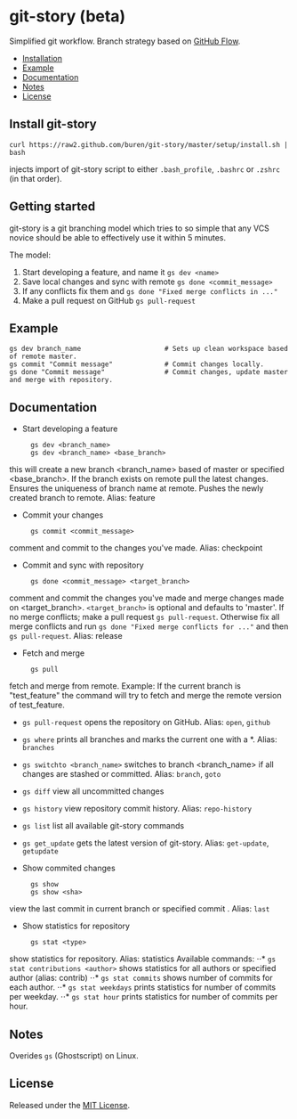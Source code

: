 # git-story (beta)


Simplified git workflow.
Branch strategy based on [GitHub Flow](http://scottchacon.com/2011/08/31/github-flow.html).

* [Installation](#install-git-story)
* [Example](#example)
* [Documentation](#documentation)
* [Notes](#notes)
* [License](#license)

## Install git-story

    curl https://raw2.github.com/buren/git-story/master/setup/install.sh | bash
injects import of git-story script to either `.bash_profile`, `.bashrc` or `.zshrc` (in that order).

## Getting started
git-story is a git branching model which tries to so simple that any VCS novice should be able to effectively use it within 5 minutes.

The model:

1. Start developing a feature, and name it `gs dev <name>`
2. Save local changes and sync with remote `gs done <commit_message>`
3. If any conflicts fix them and `gs done "Fixed merge conflicts in ..."`
4. Make a pull request on GitHub `gs pull-request`

## Example

    gs dev branch_name                     # Sets up clean workspace based of remote master.
    gs commit "Commit message"             # Commit changes locally.
    gs done "Commit message"               # Commit changes, update master and merge with repository.

## Documentation

* Start developing a feature

        gs dev <branch_name>
        gs dev <branch_name> <base_branch>
this will create a new branch <branch_name> based of master or specified <base_branch>. If the branch exists on remote pull the latest changes. Ensures the uniqueness of branch name at remote. Pushes the newly created branch to remote.
Alias: feature
* Commit your changes

        gs commit <commit_message>
comment and commit to the changes you've made.
Alias: checkpoint
* Commit and sync with repository

        gs done <commit_message> <target_branch>
comment and commit the changes you've made and merge changes made on <target_branch>.
`<target_branch>` is optional and defaults to 'master'.
If no merge conflicts; make a pull request `gs pull-request`. Otherwise fix all merge conflicts and run `gs done "Fixed merge conflicts for ..."` and then `gs pull-request`.
Alias: release
* Fetch and merge

        gs pull
fetch and merge from remote.
Example: If the current branch is "test_feature" the command will try to fetch and merge the remote version of test_feature.
* ```gs pull-request``` opens the repository on GitHub. Alias: `open`, `github`
* ```gs where``` prints all branches and marks the current one with a *. Alias: `branches`
* ```gs switchto <branch_name>``` switches to branch <branch_name> if all changes are stashed or committed. Alias: `branch`, `goto`
* ```gs diff``` view all uncommitted changes
* ```gs history``` view repository commit history. Alias: `repo-history`
* ```gs list``` list all available git-story commands
* ```gs get_update``` gets the latest version of git-story. Alias: `get-update`, `getupdate`
* Show commited changes

        gs show
        gs show <sha>
view the last commit in current branch or specified commit <sha>.
Alias: `last`
* Show statistics for repository

        gs stat <type>
show statistics for repository.
Alias: statistics
Available commands:
⋅⋅* `gs stat contributions <author>` shows statistics for all authors or specified author (alias: contrib)
⋅⋅* `gs stat commits` shows number of commits for each author.
⋅⋅* `gs stat weekdays` prints statistics for number of commits per weekday.
⋅⋅* `gs stat hour`     prints statistics for number of commits per hour.

## Notes
Overides ```gs``` (Ghostscript) on Linux.

## License
Released under the [MIT License](https://github.com/buren/git-story/blob/master/LICENSE).
